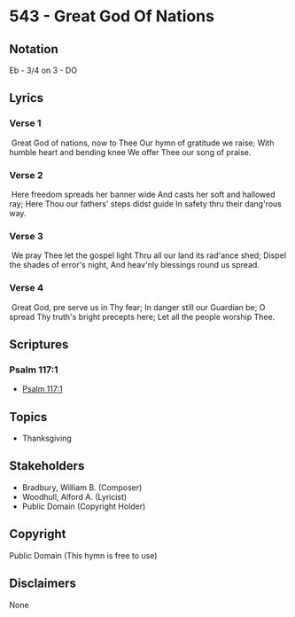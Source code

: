 # 543 - Great God Of Nations

## Notation

Eb - 3/4 on 3 - DO

## Lyrics

### Verse 1

 Great God of nations, now to Thee Our hymn  of gratitude we raise; With humble heart and bending knee We offer Thee our song of praise. 

### Verse 2

 Here freedom spreads her banner wide And casts  her soft and hallowed ray; Here Thou our fathers' steps didst guide In safety thru their dang'rous way. 

### Verse 3

 We pray Thee let the gospel light Thru all our land its rad'ance shed; Dispel the shades of error's night, And heav'nly blessings round us spread.

### Verse 4

 Great God, pre serve us in Thy fear; In danger still our Guardian be; O spread Thy truth's bright precepts here; Let all the people worship Thee. 


## Scriptures

### Psalm 117:1

- [Psalm 117:1](https://www.biblegateway.com/passage/?search=Psalm%20117%3A1)


## Topics

- Thanksgiving

## Stakeholders

- Bradbury, William B. (Composer)
- Woodhull, Alford A. (Lyricist)
- Public Domain (Copyright Holder)

## Copyright

Public Domain
(This hymn is free to use)

## Disclaimers

None

